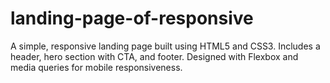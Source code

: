 # landing-page-of-responsive
A simple, responsive landing page built using HTML5 and CSS3. Includes a header, hero section with CTA, and footer. Designed with Flexbox and media queries for mobile responsiveness.
